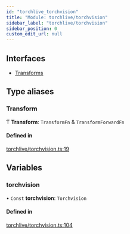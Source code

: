 ```yaml
---
id: "torchlive_torchvision"
title: "Module: torchlive/torchvision"
sidebar_label: "torchlive/torchvision"
sidebar_position: 0
custom_edit_url: null
---
```


## Interfaces

- [Transforms](../interfaces/torchlive_torchvision.transforms.md)

## Type aliases

### Transform

Ƭ **Transform**: `TransformFn` & `TransformForwardFn`

#### Defined in

[torchlive/torchvision.ts:19](https://github.com/facebookresearch/playtorch/blob/2d260af/react-native-pytorch-core/src/torchlive/torchvision.ts#L19)

## Variables

### torchvision

• `Const` **torchvision**: `Torchvision`

#### Defined in

[torchlive/torchvision.ts:104](https://github.com/facebookresearch/playtorch/blob/2d260af/react-native-pytorch-core/src/torchlive/torchvision.ts#L104)
